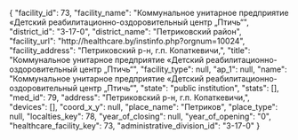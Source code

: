 {
    "facility_id": 73,
    "facility_name": "Коммунальное унитарное предприятие «Детский реабилитационно-оздоровительный центр „Птичь“",
    "district_id": "3-17-0",
    "district_name": "Петриковский район",
    "facility_url": "http:\/\/healthcare.by\/instinfo.php?orgnum=10024",
    "facility_address": "Петриковский р-н, г.п. Копаткевичи,",
    "title": "Коммунальное унитарное предприятие «Детский реабилитационно-оздоровительный центр „Птичь“",
    "facility_type": null,
    "ap_1": null,
    "name": "Коммунальное унитарное предприятие «Детский реабилитационно-оздоровительный центр „Птичь“",
    "state": "public institution",
    "stats": [],
    "med_id": 79,
    "address": "Петриковский р-н, г.п. Копаткевичи,",
    "devices": [],
    "coord_x_y": null,
    "place_name": "Петриков",
    "place_type": null,
    "localties_key": 78,
    "year_of_closing": null,
    "year_of_opening": "0",
    "healthcare_facility_key": 73,
    "administrative_division_id": "3-17-0"
}